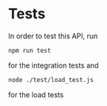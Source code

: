 # Tests

In order to test this API, run 
```
npm run test
```
for the integration tests and 
```
node ./test/load_test.js
```
for the load tests